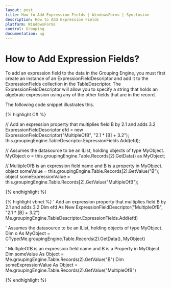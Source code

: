 ```yaml
---
layout: post
title: How to Add Expression Fields | WindowsForms | Syncfusion
description: How to Add Expression Fields
platform: WindowsForms
control: Grouping
documentation: ug
---
```



# How to Add Expression Fields?
To add an expression field to the data in the Grouping Engine, you must first create an instance of an ExpressionFieldDescriptor and add it to the ExpressionFields collection in the TableDescriptor. The ExpressionFieldDescriptor will allow you to specify a string that holds an algebraic expression using any of the other fields that are in the record.

The following code snippet illustrates this.

{% highlight C# %}

 
// Add an expression property that multiplies field B by 2.1 and adds 3.2
ExpressionFieldDescriptor efd = new ExpressionFieldDescriptor("MultipleOfB", "2.1 * [B] + 3.2");
this.groupingEngine.TableDescriptor.ExpressionFields.Add(efd);
 
// Assumes the datasource to be an IList, holding objects of type MyObject.
MyObject o = this.groupingEngine.Table.Records[2].GetData() as MyObject;
       
// MultipleOfB is an expression field name and B is a property in MyObject.
object someValue = this.groupingEngine.Table.Records[2].GetValue("B");
object someExpressionValue = this.groupingEngine.Table.Records[2].GetValue("MultipleOfB");

{% endhighlight %}



   

 {% highlight vbnet %}
' Add an expression property that multiplies field B by 2.1 and adds 3.2
Dim efd As New ExpressionFieldDescriptor("MultipleOfB", "2.1 * [B] + 3.2")
Me.groupingEngine.TableDescriptor.ExpressionFields.Add(efd)
 
' Assumes the datasource to be an IList, holding objects of type MyObject.
Dim o As MyObject = CType(Me.groupingEngine.Table.Records(2).GetData(), MyObject)
 
' MultipleOfB is an expression field name and B is a Property in MyObject.
Dim someValue As Object = Me.groupingEngine.Table.Records(2).GetValue("B")
Dim someExpressionValue As Object = Me.groupingEngine.Table.Records(2).GetValue("MultipleOfB")

{% endhighlight %}